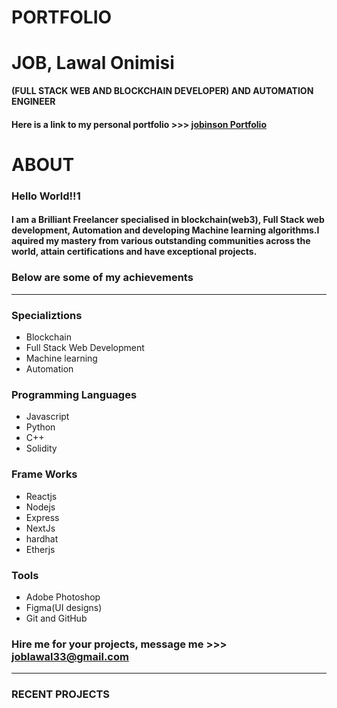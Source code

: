 # **PORTFOLIO**
# JOB, Lawal Onimisi
**(FULL STACK WEB AND BLOCKCHAIN DEVELOPER) AND AUTOMATION ENGINEER**
#### Here is a link to my personal portfolio >>> [jobinson Portfolio](google.com)
# ABOUT
### Hello World!!1
#### I am a Brilliant Freelancer specialised in blockchain(web3), Full Stack web development, Automation and developing Machine learning algorithms.I aquired my mastery from various outstanding communities across the world, attain certifications and have exceptional projects. 
### Below are some of my achievements
---
### Specializtions
- Blockchain
- Full Stack Web Development
- Machine learning 
- Automation 
### Programming Languages
- Javascript
- Python
- C++
- Solidity
### Frame Works
- Reactjs
- Nodejs
- Express
- NextJs
- hardhat
- Etherjs
### Tools
- Adobe Photoshop
- Figma(UI designs)
- Git and GitHub

### Hire me for your projects, message me >>> [joblawal33@gmail.com](joblawal3@gmail.com)
---
### **RECENT PROJECTS**
